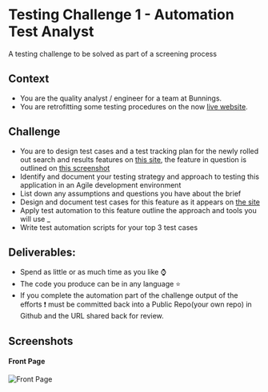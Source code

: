 # Testing Challenge 1 - Automation Test Analyst 
A testing  challenge to be solved as part of a screening process

## Context
- You are the quality analyst / engineer for a team at Bunnings.
- You are retrofitting some testing procedures on the now [live website](https://www.bunnings.com.au/).



## Challenge
- You are to design test cases and a test tracking plan for the newly rolled out search and results features on [this site](https://www.bunnings.com.au/), the feature in question is outlined on [this screenshot](#front-page)
- Identify and document your testing strategy and approach to testing this application in an Agile development environment
- List down any assumptions and questions you have about the brief
- Design and document test cases for this feature as it appears on [the site](https://www.bunnings.com.au/)
- Apply test automation to this feature outline the approach and tools you will use _
- Write test automation scripts for your top 3 test cases   

## Deliverables:
- Spend as little or as much time as you like ⌚
- The code you produce can be in any language ⭐
- If you complete the automation part of the challenge output of the efforts ❗ must be committed back into a Public Repo(your own repo) in Github and the URL shared back for review.

## Screenshots
#### Front Page
![Front Page](/images/website-front-page.jpg "front page")


